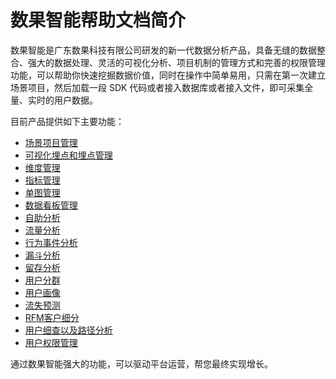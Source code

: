 # 数果智能帮助文档简介

数果智能是广东数果科技有限公司研发的新一代数据分析产品，具备无缝的数据整合、强大的数据处理、灵活的可视化分析、项目机制的管理方式和完善的权限管理功能，可以帮助你快速挖掘数据价值，同时在操作中简单易用，只需在第一次建立场景项目，然后加载一段 SDK 代码或者接入数据库或者接入文件，即可采集全量、实时的用户数据。

目前产品提供如下主要功能：

* [场景项目管理](manage-projects.md)
* [可视化埋点和埋点管理](visual-track/README.md)
* [维度管理](visual-track/mana-dimensions.md)
* [指标管理](visual-track/mana-measures.md)
* [单图管理](analytics/slices.md)
* [数据看板管理](analytics/board.md)
* [自助分析](quik-guide/analytics.md)
* [流量分析](analytics/traffic.md)
* [行为事件分析](insight-application/behavior-event.md)
* [漏斗分析](analytics/funnel.md)
* [留存分析](analytics/retation.md)
* [用户分群](usergroup/README.md)
* [用户画像](insight-application/user-portrait.md)
* [流失预测](insight-application/loss-analysis.md)
* [RFM客户细分](rfm/intro.md)
* [用户细查以及路径分析](usergroup/insight.md)
* [用户权限管理](mana-company.md)

通过数果智能强大的功能，可以驱动平台运营，帮您最终实现增长。

